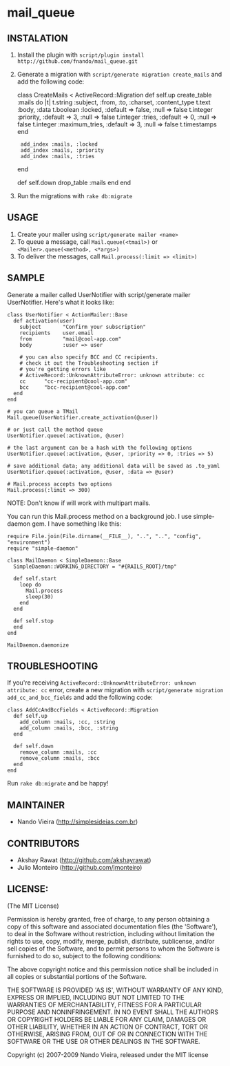 mail_queue
==========

INSTALATION
-----------

1) Install the plugin with `script/plugin install http://github.com/fnando/mail_queue.git`

2) Generate a migration with `script/generate migration create_mails` and add the following code:

    class CreateMails < ActiveRecord::Migration
      def self.up
        create_table :mails do |t|
          t.string :subject, :from, :to, :charset, :content_type
          t.text :body, :data
          t.boolean :locked, :default => false, :null => false
          t.integer :priority, :default => 3, :null => false
          t.integer :tries, :default => 0, :null => false
          t.integer :maximum_tries, :default => 3, :null => false
          t.timestamps
        end
      
        add_index :mails, :locked
        add_index :mails, :priority
        add_index :mails, :tries
      end
    
      def self.down
        drop_table :mails
      end
    end

3) Run the migrations with `rake db:migrate`

USAGE
-----

1. Create your mailer using `script/generate mailer <name>`
2. To queue a message, call `Mail.queue(<tmail>)` or `<Mailer>.queue(<method>, <*args>)`
3. To deliver the messages, call `Mail.process(:limit => <limit>)`

SAMPLE
------

Generate a mailer called UserNotifier with script/generate mailer UserNotifier.
Here's what it looks like:

    class UserNotifier < ActionMailer::Base
      def activation(user)
        subject       "Confirm your subscription"
        recipients    user.email
        from          "mail@cool-app.com"
        body          :user => user
        
        # you can also specify BCC and CC recipients.
        # check it out the Troubleshooting section if
        # you're getting errors like 
        # ActiveRecord::UnknownAttributeError: unknown attribute: cc
        cc      "cc-recipient@cool-app.com"
        bcc     "bcc-recipient@cool-app.com"
      end
    end
    
    # you can queue a TMail
    Mail.queue(UserNotifier.create_activation(@user))
  
    # or just call the method queue
    UserNotifier.queue(:activation, @user)
  
    # the last argument can be a hash with the following options
    UserNotifier.queue(:activation, @user, :priority => 0, :tries => 5)
  
    # save additional data; any additional data will be saved as .to_yaml
    UserNotifier.queue(:activation, @user, :data => @user)
  
    # Mail.process accepts two options
    Mail.process(:limit => 300)
  
NOTE: Don't know if will work with multipart mails.

You can run this Mail.process method on a background job. I use simple-daemon 
gem. I have something like this:

    require File.join(File.dirname(__FILE__), "..", "..", "config", "environment")
    require "simple-daemon"

    class MailDaemon < SimpleDaemon::Base
      SimpleDaemon::WORKING_DIRECTORY = "#{RAILS_ROOT}/tmp"
  
      def self.start
        loop do
          Mail.process
          sleep(30)
        end
      end
  
      def self.stop
      end
    end

    MailDaemon.daemonize

TROUBLESHOOTING
---------------

If you're receiving `ActiveRecord::UnknownAttributeError: unknown attribute: cc` 
error, create a new migration with `script/generate migration add_cc_and_bcc_fields`
and add the following code:

    class AddCcAndBccFields < ActiveRecord::Migration
      def self.up
        add_column :mails, :cc, :string
        add_column :mails, :bcc, :string
      end

      def self.down
        remove_column :mails, :cc
        remove_column :mails, :bcc
      end
    end

Run `rake db:migrate` and be happy!

MAINTAINER
----------

* Nando Vieira (<http://simplesideias.com.br>)

CONTRIBUTORS
------------

* Akshay Rawat (<http://github.com/akshayrawat>)
* Julio Monteiro (<http://github.com/jmonteiro>)

LICENSE:
--------

(The MIT License)

Permission is hereby granted, free of charge, to any person obtaining
a copy of this software and associated documentation files (the
'Software'), to deal in the Software without restriction, including
without limitation the rights to use, copy, modify, merge, publish,
distribute, sublicense, and/or sell copies of the Software, and to
permit persons to whom the Software is furnished to do so, subject to
the following conditions:

The above copyright notice and this permission notice shall be
included in all copies or substantial portions of the Software.

THE SOFTWARE IS PROVIDED 'AS IS', WITHOUT WARRANTY OF ANY KIND,
EXPRESS OR IMPLIED, INCLUDING BUT NOT LIMITED TO THE WARRANTIES OF
MERCHANTABILITY, FITNESS FOR A PARTICULAR PURPOSE AND NONINFRINGEMENT.
IN NO EVENT SHALL THE AUTHORS OR COPYRIGHT HOLDERS BE LIABLE FOR ANY
CLAIM, DAMAGES OR OTHER LIABILITY, WHETHER IN AN ACTION OF CONTRACT,
TORT OR OTHERWISE, ARISING FROM, OUT OF OR IN CONNECTION WITH THE
SOFTWARE OR THE USE OR OTHER DEALINGS IN THE SOFTWARE.

Copyright (c) 2007-2009 Nando Vieira, released under the MIT license
